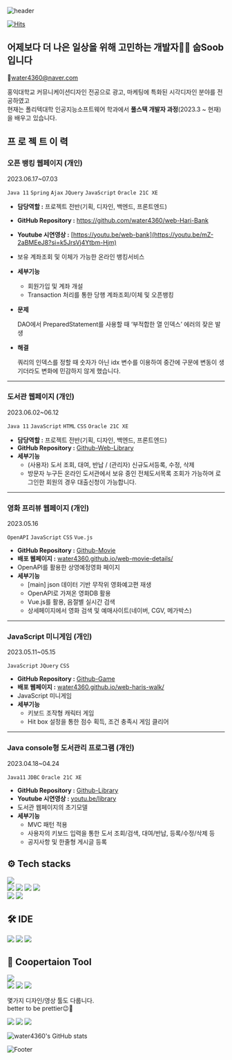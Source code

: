 ![header](https://capsule-render.vercel.app/api?height=150&type=waving&color=timeGradient&text=Hi👋&fontAlignY=40&rotate=-5&desc=I'm%20Soob%20on%20growing&descAlignY=70&fontColor=#ffffff&descAlign=-30)

<div align=left>
 
 [![Hits](https://hits.seeyoufarm.com/api/count/incr/badge.svg?url=https%3A%2F%2Fgithub.com%2Fwater4360%2F&count_bg=%23000000&title_bg=%23000000&icon=github.svg&icon_color=%23FFFFFF&title=HITS&edge_flat=false)](https://hits.seeyoufarm.com)
<br>
## 어제보다 더 나은 일상을 위해 고민하는 개발자👩‍💻 숩Soob입니다
📧water4360@naver.com<br>

홍익대학교 커뮤니케이션디자인 전공으로 광고, 마케팅에 특화된 시각디자인 분야를 전공하였고<br>
현재는 폴리텍대학 인공지능소프트웨어 학과에서 <b>풀스택 개발자 과정</b>(2023.3 ~ 현재)을 배우고 있습니다.<br>

## **프 로 젝 트 이 력**

### **오픈 뱅킹 웹페이지 (개인)**
2023.06.17~07.03

`Java 11` `Spring` `Ajax` `JQuery` `JavaScript` `Oracle 21C XE`   

- **담당역할 :** 프로젝트 전반(기획, 디자인, 백엔드, 프론트엔드)
- **GitHub Repository :** https://github.com/water4360/web-Hari-Bank
- **Youtube 시연영상 :** [https://youtu.be/web-bank](https://youtu.be/mZ-2aBMEeJ8?si=k5JrsVj4Ytbm-Hjm)
- 보유 계좌조회 및 이체가 가능한 온라인 뱅킹서비스
- **세부기능**
    - 회원가입 및 계좌 개설
    - Transaction 처리를 통한 당행 계좌조회/이체 및 오픈뱅킹
    
- **문제**
    
    DAO에서 PreparedStatement를 사용할 때 ‘부적합한 열 인덱스’ 에러의 잦은 발생
    
- **해결**
    
    쿼리의 인덱스를 정할 때 숫자가 아닌 idx 변수를 이용하여 중간에 구문에 변동이 생기더라도 변화에 민감하지 않게 했습니다.
  
<hr>


### **도서관 웹페이지 (개인)**
2023.06.02~06.12

`Java 11` `JavaScript` `HTML` `CSS` `Oracle 21C XE`

- **담당역할 :** 프로젝트 전반(기획, 디자인, 백엔드, 프론트엔드)
- **GitHub Repository :** [Github-Web-Library](https://github.com/water4360/Soob-Lib)
- **세부기능**
    - (사용자) 도서 조회, 대여, 반납 / (관리자) 신규도서등록, 수정, 삭제
    - 방문자 누구든 온라인 도서관에서 보유 중인 전체도서목록 조회가 가능하며 로그인한 회원의 경우 대출신청이 가능합니다.
<hr>

### **영화 프리뷰 웹페이지 (개인)**
2023.05.16

`OpenAPI` `JavaScript` `CSS` `Vue.js`

- **GitHub Repository :** [Github-Movie](https://github.com/water4360/web-movie-details)
- **배포 웹페이지 :** [water4360.github.io/web-movie-details/](https://water4360.github.io/web-movie-details/)
- OpenAPI를 활용한 상영예정영화 페이지
- **세부기능**
    - [main] json 데이터 기반 무작위 영화예고편 재생
    - OpenAPI로 가져온 영화DB 활용
    - Vue.js를 활용, 음절별 실시간 검색
    - 상세페이지에서 영화 검색 및 예매사이트(네이버, CGV, 메가박스)

<hr>

### **JavaScript 미니게임 (개인)**
2023.05.11~05.15

`JavaScript` `JQuery` `CSS`

- **GitHub Repository :** [Github-Game](https://github.com/water4360/web-haris-walk.git)
- **배포 웹페이지 :** [water4360.github.io/web-haris-walk/](https://water4360.github.io/web-haris-walk/)
- JavaScript 미니게임
- **세부기능**
    - 키보드 조작형 캐릭터 게임
    - Hit box 설정을 통한 점수 획득, 조건 충족시 게임 클리어
 
<hr>

### **Java console형 도서관리 프로그램 (개인)**
2023.04.18~04.24

`Java11` `JDBC` `Oracle 21C XE`

- **GitHub Repository :** [Github-Library](https://github.com/water4360/Library.git)
- **Youtube 시연영상 :** [youtu.be/library](https://youtu.be/JXnixPSEYhg?si=IB3QTVfux8zK9eAU)
- 도서관 웹페이지의 초기모델
- **세부기능**
    - MVC 패턴 적용
    - 사용자의 키보드 입력을 통한 도서 조회/검색, 대여/반납, 등록/수정/삭제 등
    - 공지사항 및 한줄형 게시글 등록


 
## ⚙ Tech stacks
<!-- backend stack / java -->
<img src="https://img.shields.io/badge/JAVA-007396?style=for-the-badge&logo=java&logoColor=white">
        <br>
<!-- frontend stack / js, jquery, json, vue, -->
<img src="https://img.shields.io/badge/JavaScript-F7DF1E?style=for-the-badge&logo=JavaScript&logoColor=white"> <img src="https://img.shields.io/badge/jquery-0769AD?style=for-the-badge&logo=jquery&logoColor=white"> <img src="https://img.shields.io/badge/json-000000?style=for-the-badge&logo=json&logoColor=white"> <img src="https://img.shields.io/badge/VUE.js-4FC08D?style=for-the-badge&logo=vuedotjs&logoColor=white"><br>
<img src="https://img.shields.io/badge/html5-E34F26?style=for-the-badge&logo=html5&logoColor=white"> <img src="https://img.shields.io/badge/CSS-1572B6?style=for-the-badge&logo=css3&logoColor=white">

## 🛠️ IDE
<img src="https://img.shields.io/badge/eclipse-2C2255?style=for-the-badge&logo=eclipseide&logoColor=white"> <img src="https://img.shields.io/badge/VScode-007ACC?style=for-the-badge&logo=visualstudiocode&logoColor=white"> <img src="https://img.shields.io/badge/oracle-F80000?style=for-the-badge&logo=oracle&logoColor=white">
 
## 🔗 Coopertaion Tool
<!-- version/data -->
<img src="https://img.shields.io/badge/AWS-232F3E?style=for-the-badge&logo=amazonaws&logoColor=white"><br>
<img src="https://img.shields.io/badge/git-F05032?style=for-the-badge&logo=git&logoColor=white"> <img src="https://img.shields.io/badge/github-181717?style=for-the-badge&logo=github&logoColor=white"> <a href="https://developer758.notion.site/103d728295ed424b87ba552c061115fa?v=8dacda8f02d34e16a2f1154c1d5d60ca" target="_blank"><img src="https://img.shields.io/badge/notion-ffffff?style=for-the-badge&logo=notion&logoColor=black"></a>

몇가지 디자인/영상 툴도 다룹니다.<br>
better to be prettier😉🎨
<!-- previous jop relelated -->
<img src="https://img.shields.io/badge/Illustrator-FF9A00?style=for-the-badge&logo=adobeillustrator&logoColor=white"> <img src="https://img.shields.io/badge/Indesign-FF3366?style=for-the-badge&logo=adobeindesign&logoColor=white"> <img src="https://img.shields.io/badge/Premiere-9999FF?style=for-the-badge&logo=adobepremierepro&logoColor=white">

![water4360's GitHub stats](https://github-readme-stats.vercel.app/api?username=water4360&show_icons=true&theme=vue)

![Footer](https://capsule-render.vercel.app/api?type=waving&color=timeGradient&height=130&section=footer)
</div>
  
<!--
**water4360/water4360** is a ✨ _special_ ✨ repository because its `README.md` (this file) appears on your GitHub profile.

Here are some ideas to get you started:

- 🔭 I’m currently working on ...
- 🌱 I’m currently learning ...
- 👯 I’m looking to collaborate on ...
- 🤔 I’m looking for help with ...
- 💬 Ask me about ...
- 📫 How to reach me: ...
- 😄 Pronouns: ...
- ⚡ Fun fact: ...
-->
